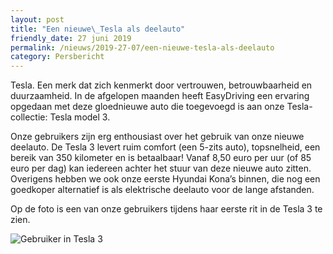 ```yaml
---
layout: post
title: "Een nieuwe\_Tesla als deelauto"
friendly_date: 27 juni 2019
permalink: /nieuws/2019-27-07/een-nieuwe-tesla-als-deelauto
category: Persbericht
---
```

Tesla. Een merk dat zich kenmerkt door vertrouwen, betrouwbaarheid en duurzaamheid. In de afgelopen maanden heeft EasyDriving een ervaring opgedaan met deze gloednieuwe auto die toegevoegd is aan onze Tesla-collectie: Tesla model 3. 

Onze gebruikers zijn erg enthousiast over het gebruik van onze nieuwe deelauto. De Tesla 3 levert ruim comfort (een 5-zits auto), topsnelheid, een bereik van 350 kilometer en is betaalbaar! Vanaf 8,50 euro per uur (of 85 euro per dag) kan iedereen achter het stuur van deze nieuwe auto zitten. Overigens hebben we ook onze eerste Hyundai Kona’s binnen, die nog een goedkoper alternatief is als elektrische deelauto voor de lange afstanden.

Op de foto is een van onze gebruikers tijdens haar eerste rit in de Tesla 3 te zien.

![](/uploads/tesla-ada.jpg "Gebruiker in Tesla 3")
